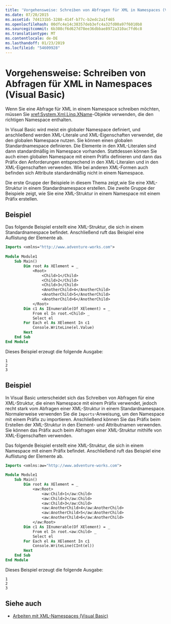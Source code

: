 ```yaml
---
title: 'Vorgehensweise: Schreiben von Abfragen für XML in Namespaces (Visual Basic)'
ms.date: 07/20/2015
ms.assetid: 7d4131b5-3288-414f-b77c-b2edc2a1f465
ms.openlocfilehash: 00dfc4e14c38357deb3efc4a32fd00a97f6010b8
ms.sourcegitcommit: 6b308cf6d627d78ee36dbbae8972a310ac7fd6c8
ms.translationtype: MT
ms.contentlocale: de-DE
ms.lasthandoff: 01/23/2019
ms.locfileid: "54609928"
---
```

# <a name="how-to-write-queries-on-xml-in-namespaces-visual-basic"></a>Vorgehensweise: Schreiben von Abfragen für XML in Namespaces (Visual Basic)
Wenn Sie eine Abfrage für XML in einem Namespace schreiben möchten, müssen Sie <xref:System.Xml.Linq.XName>-Objekte verwenden, die den richtigen Namespace enthalten.  
  
 In Visual Basic wird meist ein globaler Namespace definiert, und anschließend werden XML-Literale und XML-Eigenschaften verwendet, die den globalen Namespace nutzen. Sie können einen globalen Standardnamespace definieren. Die Elemente in den XML-Literalen sind dann standardmäßig im Namespace vorhanden. Stattdessen können Sie auch einen globalen Namespace mit einem Präfix definieren und dann das Präfix den Anforderungen entsprechend in den XML-Literalen und in den XML-Eigenschaften verwenden. Wie bei anderen XML-Formen auch befinden sich Attribute standardmäßig nicht in einem Namespace.  
  
 Die erste Gruppe der Beispiele in diesem Thema zeigt,wie Sie eine XML-Struktur in einem Standardnamespace erstellen. Die zweite Gruppe der Beispiele zeigt, wie Sie eine XML-Struktur in einem Namespace mit einem Präfix erstellen.  
  
## <a name="example"></a>Beispiel  
 Das folgende Beispiel erstellt eine XML-Struktur, die sich in einem Standardnamespace befindet. Anschließend ruft das Beispiel eine Auflistung der Elemente ab.  
  
```vb  
Imports <xmlns="http://www.adventure-works.com">  
  
Module Module1  
    Sub Main()  
        Dim root As XElement = _  
            <Root>  
                <Child>1</Child>  
                <Child>2</Child>  
                <Child>3</Child>  
                <AnotherChild>4</AnotherChild>  
                <AnotherChild>5</AnotherChild>  
                <AnotherChild>6</AnotherChild>  
            </Root>  
        Dim c1 As IEnumerable(Of XElement) = _  
            From el In root.<Child> _  
            Select el  
        For Each el As XElement In c1  
            Console.WriteLine(el.Value)  
        Next  
    End Sub  
End Module  
```  
  
 Dieses Beispiel erzeugt die folgende Ausgabe:  
  
```  
1  
2  
3  
```  
  
## <a name="example"></a>Beispiel  
 In Visual Basic unterscheidet sich das Schreiben von Abfragen für eine XML-Struktur, die einen Namespace mit einem Präfix verwendet, jedoch recht stark vom Abfragen einer XML-Struktur in einem Standardnamespace. Normalerweise verwenden Sie die `Imports`-Anweisung, um den Namespace mit einem Präfix zu importieren. Anschließend können Sie das Präfix beim Erstellen der XML-Struktur in den Element- und Attributnamen verwenden. Sie können das Präfix auch beim Abfragen einer XML-Struktur mithilfe von XML-Eigenschaften verwenden.  
  
 Das folgende Beispiel erstellt eine XML-Struktur, die sich in einem Namespace mit einem Präfix befindet. Anschließend ruft das Beispiel eine Auflistung der Elemente ab.  
  
```vb  
Imports <xmlns:aw="http://www.adventure-works.com">  
  
Module Module1  
    Sub Main()  
        Dim root As XElement = _  
            <aw:Root>  
                <aw:Child>1</aw:Child>  
                <aw:Child>2</aw:Child>  
                <aw:Child>3</aw:Child>  
                <aw:AnotherChild>4</aw:AnotherChild>  
                <aw:AnotherChild>5</aw:AnotherChild>  
                <aw:AnotherChild>6</aw:AnotherChild>  
            </aw:Root>  
        Dim c1 As IEnumerable(Of XElement) = _  
            From el In root.<aw:Child> _  
            Select el  
        For Each el As XElement In c1  
            Console.WriteLine(CInt(el))  
        Next  
    End Sub  
End Module  
```  
  
 Dieses Beispiel erzeugt die folgende Ausgabe:  
  
```  
1  
2  
3  
```  
  
## <a name="see-also"></a>Siehe auch
- [Arbeiten mit XML-Namespaces (Visual Basic)](../../../../visual-basic/programming-guide/concepts/linq/working-with-xml-namespaces.md)
